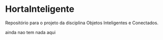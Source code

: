 # HortaInteligente
Repositório para o projeto da disciplina Objetos Inteligentes e Conectados.

ainda nao tem nada aqui
